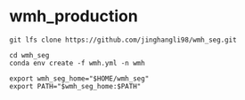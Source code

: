 # wmh_production

```git lfs clone https://github.com/jinghangli98/wmh_seg.git```

```
cd wmh_seg
conda env create -f wmh.yml -n wmh
```

```
export wmh_seg_home="$HOME/wmh_seg" 
export PATH="$wmh_seg_home:$PATH"
```
